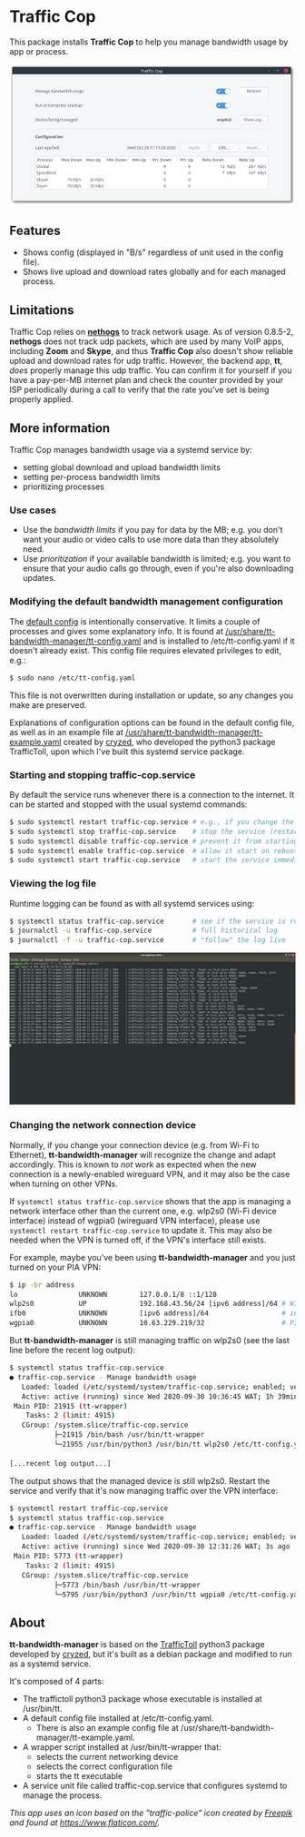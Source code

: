 # Traffic Cop
This package installs **Traffic Cop** to help you manage bandwidth usage by app or process.

![Traffic Cop](data/traffic-cop.png)

## Features
- Shows config (displayed in "B/s" regardless of unit used in the config file).
- Shows live upload and download rates globally and for each managed process.

## Limitations
Traffic Cop relies on **[nethogs](https://github.com/raboof/nethogs)** to track network usage. As of version 0.8.5-2, **nethogs** does not track udp packets, which are used by many VoIP apps, including **Zoom** and **Skype**, and thus **Traffic Cop** also doesn't show reliable upload and download rates for udp traffic. However, the backend app, **tt**, *does* properly manage this udp traffic. You can confirm it for yourself if you have a pay-per-MB internet plan and check the counter provided by your ISP periodically during a call to verify that the rate you've set is being properly applied.

## More information
Traffic Cop manages bandwidth usage via a systemd service by:
- setting global download and upload bandwidth limits
- setting per-process bandwidth limits
- prioritizing processes

### Use cases
- Use the *bandwidth limits* if you pay for data by the MB; e.g. you don't want your audio or video calls to use more data than they absolutely need.
- Use *prioritization* if your available bandwidth is limited; e.g. you want to ensure that your audio calls go through, even if you're also downloading updates.

### Modifying the default bandwidth management configuration
The [default config](config/tt-default-config.yaml) is intentionally conservative. It limits a couple of processes and gives some explanatory info. It is found at [/usr/share/tt-bandwidth-manager/tt-config.yaml](config/tt-default-config.yaml) and is installed to /etc/tt-config.yaml if it doesn't already exist.
This config file requires elevated privileges to edit, e.g.:
```bash
$ sudo nano /etc/tt-config.yaml
```
This file is not overwritten during installation or update, so any changes you make are preserved.

Explanations of configuration options can be found in the default config file, as well as in an example file at [/usr/share/tt-bandwidth-manager/tt-example.yaml](config/tt-example.yaml) created by [cryzed](https://github.com/cryzed), who developed the python3 package TrafficToll, upon which I've built this systemd service package.

### Starting and stopping traffic-cop.service
By default the service runs whenever there is a connection to the internet. It can be started and stopped with the usual systemd commands:
```bash
$ sudo systemctl restart traffic-cop.service # e.g., if you change the config file
$ sudo systemctl stop traffic-cop.service    # stop the service (restarts on reboot)
$ sudo systemctl disable traffic-cop.service # prevent it from starting on reboot
$ sudo systemctl enable traffic-cop.service  # allow it start on reboot
$ sudo systemctl start traffic-cop.service   # start the service immediately
```

### Viewing the log file
Runtime logging can be found as with all systemd services using:
```bash
$ systemctl status traffic-cop.service       # see if the service is running
$ journalctl -u traffic-cop.service          # full historical log
$ journalctl -f -u traffic-cop.service       # "follow" the log live
```
![screenshot](screenshot.png)

### Changing the network connection device
Normally, if you change your connection device (e.g. from Wi-Fi to Ethernet), **tt-bandwidth-manager** will recognize the change and adapt accordingly. This is known to *not* work as expected when the new connection is a newly-enabled wireguard VPN, and it may also be the case when turning on other VPNs.

If ```systemctl status traffic-cop.service``` shows that the app is managing a network interface other than the current one, e.g. wlp2s0 (Wi-Fi device interface) instead of wgpia0 (wireguard VPN interface), please use ```systemctl restart traffic-cop.service``` to update it. This may also be needed when the VPN is turned off, if the VPN's interface still exists.

For example, maybe you've been using **tt-bandwidth-manager** and you just turned on your PIA VPN:
```bash
$ ip -br address
lo               UNKNOWN        127.0.0.1/8 ::1/128
wlp2s0           UP             192.168.43.56/24 [ipv6 address]/64 # Wi-Fi interface
ifb0             UNKNOWN        [ipv6 address]/64                  # interface created by tt-bandwidth-manager
wgpia0           UNKNOWN        10.63.229.219/32                   # PIA VPN interface
```
But **tt-bandwidth-manager** is still managing traffic on wlp2s0 (see the last line before the recent log output):
```bash
$ systemctl status traffic-cop.service
● traffic-cop.service - Manage bandwidth usage
   Loaded: loaded (/etc/systemd/system/traffic-cop.service; enabled; vendor preset: enabled)
   Active: active (running) since Wed 2020-09-30 10:36:45 WAT; 1h 39min ago
 Main PID: 21915 (tt-wrapper)
    Tasks: 2 (limit: 4915)
   CGroup: /system.slice/traffic-cop.service
           ├─21915 /bin/bash /usr/bin/tt-wrapper
           └─21955 /usr/bin/python3 /usr/bin/tt wlp2s0 /etc/tt-config.yaml

[...recent log output...]
```
The output shows that the managed device is still wlp2s0. Restart the service and verify that it's now managing traffic over the VPN interface:
```bash
$ systemctl restart traffic-cop.service
$ systemctl status traffic-cop.service
● traffic-cop.service - Manage bandwidth usage
   Loaded: loaded (/etc/systemd/system/traffic-cop.service; enabled; vendor preset: enabled)
   Active: active (running) since Wed 2020-09-30 12:31:26 WAT; 3s ago
 Main PID: 5773 (tt-wrapper)
    Tasks: 2 (limit: 4915)
   CGroup: /system.slice/traffic-cop.service
           ├─5773 /bin/bash /usr/bin/tt-wrapper
           └─5795 /usr/bin/python3 /usr/bin/tt wgpia0 /etc/tt-config.yaml
```

## About
**tt-bandwidth-manager** is based on the [TrafficToll](https://github.com/cryzed/TrafficToll) python3 package developed by [cryzed](https://github.com/cryzed), but it's built as a debian package and modified to run as a systemd service.

It's composed of 4 parts:
- The traffictoll python3 package whose executable is installed at /usr/bin/tt.
- A default config file installed at /etc/tt-config.yaml.
  - There is also an example config file at /usr/share/tt-bandwidth-manager/tt-example.yaml.
- A wrapper script installed at /usr/bin/tt-wrapper that:
  - selects the current networking device
  - selects the correct configuration file
  - starts the tt executable
- A service unit file called traffic-cop.service that configures systemd to manage the process.


*This app uses an icon based on the "traffic-police" icon created by [Freepik](https://www.flaticon.com/authors/freepik) and found at https://www.flaticon.com/.*

